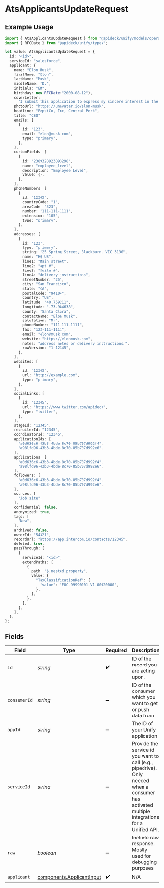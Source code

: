 # AtsApplicantsUpdateRequest

## Example Usage

```typescript
import { AtsApplicantsUpdateRequest } from "@apideck/unify/models/operations";
import { RFCDate } from "@apideck/unify/types";

let value: AtsApplicantsUpdateRequest = {
  id: "<id>",
  serviceId: "salesforce",
  applicant: {
    name: "Elon Musk",
    firstName: "Elon",
    lastName: "Musk",
    middleName: "D.",
    initials: "EM",
    birthday: new RFCDate("2000-08-12"),
    coverLetter:
      "I submit this application to express my sincere interest in the API developer position. In the previous role, I was responsible for leadership and ...",
    photoUrl: "https://unavatar.io/elon-musk",
    headline: "PepsiCo, Inc, Central Perk",
    title: "CEO",
    emails: [
      {
        id: "123",
        email: "elon@musk.com",
        type: "primary",
      },
    ],
    customFields: [
      {
        id: "2389328923893298",
        name: "employee_level",
        description: "Employee Level",
        value: {},
      },
    ],
    phoneNumbers: [
      {
        id: "12345",
        countryCode: "1",
        areaCode: "323",
        number: "111-111-1111",
        extension: "105",
        type: "primary",
      },
    ],
    addresses: [
      {
        id: "123",
        type: "primary",
        string: "25 Spring Street, Blackburn, VIC 3130",
        name: "HQ US",
        line1: "Main street",
        line2: "apt #",
        line3: "Suite #",
        line4: "delivery instructions",
        streetNumber: "25",
        city: "San Francisco",
        state: "CA",
        postalCode: "94104",
        country: "US",
        latitude: "40.759211",
        longitude: "-73.984638",
        county: "Santa Clara",
        contactName: "Elon Musk",
        salutation: "Mr",
        phoneNumber: "111-111-1111",
        fax: "122-111-1111",
        email: "elon@musk.com",
        website: "https://elonmusk.com",
        notes: "Address notes or delivery instructions.",
        rowVersion: "1-12345",
      },
    ],
    websites: [
      {
        id: "12345",
        url: "http://example.com",
        type: "primary",
      },
    ],
    socialLinks: [
      {
        id: "12345",
        url: "https://www.twitter.com/apideck",
        type: "twitter",
      },
    ],
    stageId: "12345",
    recruiterId: "12345",
    coordinatorId: "12345",
    applicationIds: [
      "a0d636c6-43b3-4bde-8c70-85b707d992f4",
      "a98lfd96-43b3-4bde-8c70-85b707d992e6",
    ],
    applications: [
      "a0d636c6-43b3-4bde-8c70-85b707d992f4",
      "a98lfd96-43b3-4bde-8c70-85b707d992e6",
    ],
    followers: [
      "a0d636c6-43b3-4bde-8c70-85b707d992f4",
      "a98lfd96-43b3-4bde-8c70-85b707d992e6",
    ],
    sources: [
      "Job site",
    ],
    confidential: false,
    anonymized: true,
    tags: [
      "New",
    ],
    archived: false,
    ownerId: "54321",
    recordUrl: "https://app.intercom.io/contacts/12345",
    deleted: true,
    passThrough: [
      {
        serviceId: "<id>",
        extendPaths: [
          {
            path: "$.nested.property",
            value: {
              "TaxClassificationRef": {
                "value": "EUC-99990201-V1-00020000",
              },
            },
          },
        ],
      },
    ],
  },
};
```

## Fields

| Field                                                                                                                                         | Type                                                                                                                                          | Required                                                                                                                                      | Description                                                                                                                                   | Example                                                                                                                                       |
| --------------------------------------------------------------------------------------------------------------------------------------------- | --------------------------------------------------------------------------------------------------------------------------------------------- | --------------------------------------------------------------------------------------------------------------------------------------------- | --------------------------------------------------------------------------------------------------------------------------------------------- | --------------------------------------------------------------------------------------------------------------------------------------------- |
| `id`                                                                                                                                          | *string*                                                                                                                                      | :heavy_check_mark:                                                                                                                            | ID of the record you are acting upon.                                                                                                         |                                                                                                                                               |
| `consumerId`                                                                                                                                  | *string*                                                                                                                                      | :heavy_minus_sign:                                                                                                                            | ID of the consumer which you want to get or push data from                                                                                    | test-consumer                                                                                                                                 |
| `appId`                                                                                                                                       | *string*                                                                                                                                      | :heavy_minus_sign:                                                                                                                            | The ID of your Unify application                                                                                                              | dSBdXd2H6Mqwfg0atXHXYcysLJE9qyn1VwBtXHX                                                                                                       |
| `serviceId`                                                                                                                                   | *string*                                                                                                                                      | :heavy_minus_sign:                                                                                                                            | Provide the service id you want to call (e.g., pipedrive). Only needed when a consumer has activated multiple integrations for a Unified API. | salesforce                                                                                                                                    |
| `raw`                                                                                                                                         | *boolean*                                                                                                                                     | :heavy_minus_sign:                                                                                                                            | Include raw response. Mostly used for debugging purposes                                                                                      |                                                                                                                                               |
| `applicant`                                                                                                                                   | [components.ApplicantInput](../../models/components/applicantinput.md)                                                                        | :heavy_check_mark:                                                                                                                            | N/A                                                                                                                                           |                                                                                                                                               |